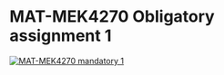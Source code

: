 # MAT-MEK4270 Obligatory assignment 1

[![MAT-MEK4270 mandatory 1](https://github.com/coryab/mat-mek-mandatory1/actions/workflows/main.yml/badge.svg)](https://github.com/coryab/mat-mek-mandatory1/actions/workflows/main.yml)
